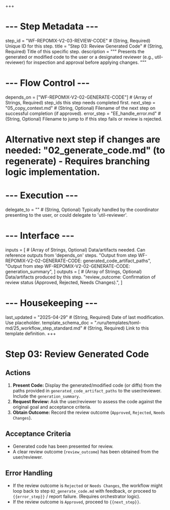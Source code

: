 +++
# --- Step Metadata ---
step_id = "WF-REPOMIX-V2-03-REVIEW-CODE" # (String, Required) Unique ID for this step.
title = "Step 03: Review Generated Code" # (String, Required) Title of this specific step.
description = """
Presents the generated or modified code to the user or a designated reviewer
(e.g., util-reviewer) for inspection and approval before applying changes.
"""

# --- Flow Control ---
depends_on = ["WF-REPOMIX-V2-02-GENERATE-CODE"] # (Array of Strings, Required) step_ids this step needs completed first.
next_step = "05_copy_context.md" # (String, Optional) Filename of the next step on successful completion (if approved).
error_step = "EE_handle_error.md" # (String, Optional) Filename to jump to if this step fails or review is rejected.
# Alternative next step if changes are needed: "02_generate_code.md" (to regenerate) - Requires branching logic implementation.

# --- Execution ---
delegate_to = "" # (String, Optional) Typically handled by the coordinator presenting to the user, or could delegate to 'util-reviewer'.

# --- Interface ---
inputs = [ # (Array of Strings, Optional) Data/artifacts needed. Can reference outputs from 'depends_on' steps.
    "Output from step WF-REPOMIX-V2-02-GENERATE-CODE: generated_code_artifact_paths",
    "Output from step WF-REPOMIX-V2-02-GENERATE-CODE: generation_summary",
]
outputs = [ # (Array of Strings, Optional) Data/artifacts produced by this step.
    "review_outcome: Confirmation of review status (Approved, Rejected, Needs Changes).",
]

# --- Housekeeping ---
last_updated = "2025-04-29" # (String, Required) Date of last modification. Use placeholder.
template_schema_doc = ".ruru/templates/toml-md/25_workflow_step_standard.md" # (String, Required) Link to this template definition.
+++

# Step 03: Review Generated Code

## Actions

1.  **Present Code:** Display the generated/modified code (or diffs) from the paths provided in `generated_code_artifact_paths` to the user/reviewer. Include the `generation_summary`.
2.  **Request Review:** Ask the user/reviewer to assess the code against the original goal and acceptance criteria.
3.  **Obtain Outcome:** Record the review outcome (`Approved`, `Rejected`, `Needs Changes`).

## Acceptance Criteria

*   Generated code has been presented for review.
*   A clear review outcome (`review_outcome`) has been obtained from the user/reviewer.

## Error Handling

*   If the review outcome is `Rejected` or `Needs Changes`, the workflow might loop back to step `02_generate_code.md` with feedback, or proceed to `{{error_step}}` / report failure. (Requires orchestrator logic).
*   If the review outcome is `Approved`, proceed to `{{next_step}}`.
